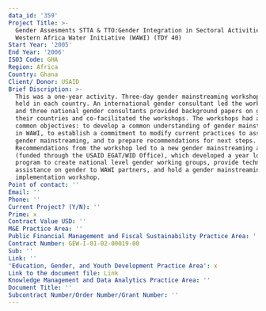 ```yaml
---
data_id: '359'
Project Title: >-
  Gender Assesments STTA & TTO:Gender Integration in Sectoral Activities:
  Western Africa Water Initiative (WAWI) (TDY 40)
Start Year: '2005'
End Year: '2006'
ISO3 Code: GHA
Region: Africa
Country: Ghana
Client/ Donor: USAID
Brief Discription: >-
  This was a one-year activity. Three-day gender mainstreaming workshops were
  held in each country. An international gender consultant led the workshops,
  and three national gender consultants provided background papers on gender in
  their countries and co-facilitated the workshops. The workshops had a set of
  common objectives: to develop a common understanding of gender mainstreaming
  in WAWI, to establish a commitment to modify current practices to assure
  gender mainstreaming, and to prepare recommendations for next steps.
  Recommendations from the workshop led to a new gender mainstreaming activity
  (funded through the USAID EGAT/WID Office), which developed a year long
  program to create national level gender working groups, provide technical
  assistance on gender to WAWI partners, and hold a gender mainstreaming
  implementation workshop.
Point of contact: ''
Email: ''
Phone: ''
Current Project? (Y/N): ''
Prime: x
Contract Value USD: ''
M&E Practice Area: ''
Public Financial Management and Fiscal Sustainability Practice Area: ''
Contract Number: GEW-I-01-02-00019-00
Sub: ''
Link: ''
'Education, Gender, and Youth Development Practice Area': x
Link to the document file: Link
Knowledge Management and Data Analytics Practice Area: ''
Document Title: ''
Subcontract Number/Order Number/Grant Number: ''
---
```

